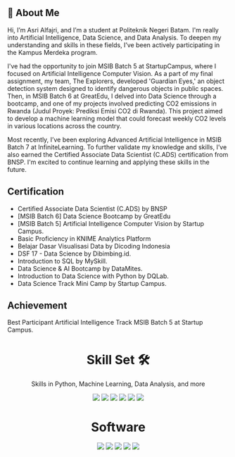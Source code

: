 
## 🚀 About Me
Hi, I’m Asri Alfajri, and I’m a student at Politeknik Negeri Batam. I'm really into Artificial Intelligence, Data Science, and Data Analysis. To deepen my understanding and skills in these fields, I’ve been actively participating in the Kampus Merdeka program.

I've had the opportunity to join MSIB Batch 5 at StartupCampus, where I focused on Artificial Intelligence Computer Vision. As a part of my final assignment, my team, The Explorers, developed 'Guardian Eyes,' an object detection system designed to identify dangerous objects in public spaces. Then, in MSIB Batch 6 at GreatEdu, I delved into Data Science through a bootcamp, and one of my projects involved predicting CO2 emissions in Rwanda (Judul Proyek: Prediksi Emisi CO2 di Rwanda). This project aimed to develop a machine learning model that could forecast weekly CO2 levels in various locations across the country.

Most recently, I’ve been exploring Advanced Artificial Intelligence in MSIB Batch 7 at InfiniteLearning. To further validate my knowledge and skills, I’ve also earned the Certified Associate Data Scientist (C.ADS) certification from BNSP. I'm excited to continue learning and applying these skills in the future.

## Certification
- Certified Associate Data Scientist (C.ADS) by BNSP 
- [MSIB Batch 6] Data Science Bootcamp by GreatEdu 
- [MSIB Batch 5] Artificial Intelligence Computer Vision by Startup Campus. 
- Basic Proficiency in KNIME Analytics Platform 
- Belajar Dasar Visualisasi Data by Dicoding Indonesia 
- DSF 17 - Data Science by Dibimbing.id. 
- Introduction to SQL by MySkill. 
- Data Science & AI Bootcamp by DataMites. 
- Introduction to Data Science with Python by DQLab. 
- Data Science Track Mini Camp by Startup Campus. 

## Achievement
Best Participant Artificial Intelligence Track MSIB Batch 5 at Startup Campus. 

<h1 align="center"> Skill Set 🛠</h1>
<p align="center"> Skills in Python, Machine Learning, Data Analysis, and more</p>

<div align="center">

<img src="https://img.shields.io/badge/Python-3670A0?style=for-the-badge&logo=python&logoColor=ffdd54">
<img src="https://img.shields.io/badge/Machine%20Learning-0696D7?style=for-the-badge&logo=tensorflow&logoColor=white">
<img src="https://img.shields.io/badge/Data%20Analysis%20and%20Statistics-4A90E2?style=for-the-badge&logo=scipy&logoColor=white">
<img src="https://img.shields.io/badge/Data%20Visualization-6AB7FF?style=for-the-badge&logo=tableau&logoColor=white">
<img src="https://img.shields.io/badge/SQL-4479A1?style=for-the-badge&logo=mysql&logoColor=white">
<img src="https://img.shields.io/badge/Microsoft%20Office-D83B01?style=for-the-badge&logo=microsoftoffice&logoColor=white">

</div>

<h1 align="center"> Software </h1>

<div align="center">

<img src="https://img.shields.io/badge/Google%20Colab-F9AB00?style=for-the-badge&logo=googlecolab&logoColor=white">
<img src="https://img.shields.io/badge/DBeaver%20(MySQL)-372923?style=for-the-badge&logo=dbeaver&logoColor=white">
<img src="https://img.shields.io/badge/Google%20Looker%20Studio-4285F4?style=for-the-badge&logo=googleanalytics&logoColor=white">
<img src="https://img.shields.io/badge/KNIME-FDDA0D?style=for-the-badge&logo=knime&logoColor=black">
<img src="https://img.shields.io/badge/Streamlit-FF4B4B?style=for-the-badge&logo=streamlit&logoColor=white">

</div>
